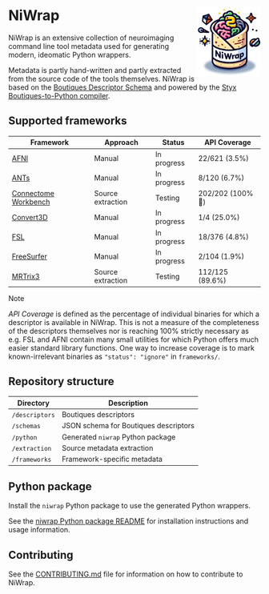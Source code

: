 
# NiWrap <img src="logo.png" align="right" width="25%"/>

NiWrap is an extensive collection of neuroimaging command line tool metadata used for generating modern, ideomatic Python wrappers.

Metadata is partly hand-written and partly extracted from the source code of the tools themselves.
NiWrap is based on the [Boutiques Descriptor Schema](https://github.com/boutiques/boutiques) and powered by the [Styx Boutiques-to-Python compiler](https://github.com/childmindresearch/styx).

## Supported frameworks

<!-- START_FRAMEWORKS_TABLE -->

| Framework | Approach | Status | API Coverage |
| --- | --- | --- | --- |
| [AFNI](https://afni.nimh.nih.gov/) | Manual | In progress | 22/621 (3.5%) |
| [ANTs](https://github.com/ANTsX/ANTs) | Manual | In progress | 8/120 (6.7%) |
| [Connectome Workbench](https://github.com/Washington-University/workbench) | Source extraction | Testing | 202/202 (100% 🎉) |
| [Convert3D](http://www.itksnap.org/pmwiki/pmwiki.php?n=Convert3D.Convert3D) | Manual | In progress | 1/4 (25.0%) |
| [FSL](https://fsl.fmrib.ox.ac.uk/fsl/fslwiki) | Manual | In progress | 18/376 (4.8%) |
| [FreeSurfer](https://github.com/freesurfer/freesurfer) | Manual | In progress | 2/104 (1.9%) |
| [MRTrix3](https://www.mrtrix.org/) | Source extraction | Testing | 112/125 (89.6%) |

<!-- END_FRAMEWORKS_TABLE -->

> [!NOTE] 
> *API Coverage* is defined as the percentage of individual binaries for which a descriptor is available in NiWrap. This is not a measure of the completeness of the descriptors themselves nor is reaching 100% strictly necessary as e.g. FSL and AFNI contain many small utilities for which Python offers much easier standard library functions. One way to increase coverage is to mark known-irrelevant binaries as `"status": "ignore"` in `frameworks/`.

## Repository structure

| Directory | Description |
| --- | --- |
| `/descriptors` | Boutiques descriptors |
| `/schemas` | JSON schema for Boutiques descriptors |
| `/python` | Generated `niwrap` Python package |
| `/extraction` | Source metadata extraction |
| `/frameworks` | Framework-specific metadata |

## Python package

Install the `niwrap` Python package to use the generated Python wrappers.

See the [niwrap Python package README](./python/README.md) for installation instructions and usage information.

## Contributing

See the [CONTRIBUTING.md](./CONTRIBUTING.md) file for information on how to contribute to NiWrap.















